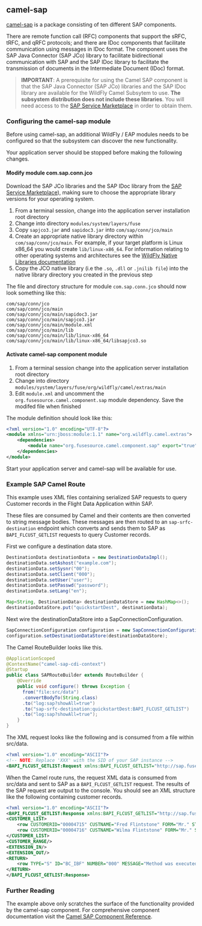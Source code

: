 ## camel-sap

[camel-sap](https://access.redhat.com/documentation/en-US/Red_Hat_JBoss_Fuse/6.2/html/Apache_Camel_Component_Reference/SAP.html) is a package consisting of ten different SAP components.

There are remote function call (RFC) components that support the sRFC, tRFC, and qRFC protocols; and there are IDoc components that facilitate communication using messages in IDoc format. The component uses the SAP Java Connector (SAP JCo) library to facilitate bidirectional communication with SAP and the SAP IDoc library to facilitate the transmission of documents in the Intermediate Document (IDoc) format.

> **IMPORTANT**: A prerequisite for using the Camel SAP component is that the SAP Java Connector (SAP JCo) libraries and the SAP IDoc library are available for the WildFly Camel Subsytem to use. **The subsystem distribution does not include these libraries**. You will need access to the [SAP Service Marketplace](http://service.sap.com/connectors) in order to obtain them.

### Configuring the camel-sap module

Before using camel-sap, an additional WildFly / EAP modules needs to be configured so that the subsystem can discover the new functionality.

Your application server should be stopped before making the following changes.

#### Modify module com.sap.conn.jco

Download the SAP JCo libraries and the SAP IDoc library from the [SAP Service Marketplace](http://service.sap.com/connectors)), making sure to choose the appropriate library versions for your operating system.

1. From a terminal session, change into the application server installation root directory
2. Change into directory `modules/system/layers/fuse`
3. Copy `sapjco3.jar` and `sapidoc3.jar` into `com/sap/conn/jco/main`
4. Create an appropriate native library directory within `com/sap/conn/jco/main`. For example, if your target platform is Linux x86_64 you would create `lib/linux-x86_64`. For information relating to other operating systems and architectures see the [WildFly Native Libraries documentation](https://docs.jboss.org/author/display/MODULES/Native+Libraries)
5. Copy the JCO native library (i.e the `.so`, `.dll` or `.jnilib file`) into the native library directory you created in the previous step

The file and directory structure for module `com.sap.conn.jco` should now look something like this:

```
com/sap/conn/jco
com/sap/conn/jco/main
com/sap/conn/jco/main/sapidoc3.jar
com/sap/conn/jco/main/sapjco3.jar
com/sap/conn/jco/main/module.xml
com/sap/conn/jco/main/lib
com/sap/conn/jco/main/lib/linux-x86_64
com/sap/conn/jco/main/lib/linux-x86_64/libsapjco3.so
```

#### Activate camel-sap component module

1. From a terminal session change into the application server installation root directory
2. Change into directory `modules/system/layers/fuse/org/wildfly/camel/extras/main`
3. Edit `module.xml` and uncomment the `org.fusesource.camel.component.sap` module dependency. Save the modifed file when finished

The module definition should look like this:

```xml
<?xml version="1.0" encoding="UTF-8"?>
<module xmlns="urn:jboss:module:1.1" name="org.wildfly.camel.extras">
    <dependencies>
        <module name="org.fusesource.camel.component.sap" export="true" services="export" />
    </dependencies>
</module>
```

Start your application server and camel-sap will be available for use.

### Example SAP Camel Route

This example uses XML files containing serialized SAP requests to query Customer records in the Flight Data Application within SAP.

These files are consumed by Camel and their contents are then converted to string message bodies. These messages are then routed to an `sap-srfc-destination` endpoint which converts and sends them to SAP as `BAPI_FLCUST_GETLIST` requests to query Customer records.

First we configure a destination data store.
```java
DestinationData destinationData = new DestinationDataImpl();
destinationData.setAshost("example.com");
destinationData.setSysnr("00");
destinationData.setClient("000");
destinationData.setUser("user");
destinationData.setPasswd("password");
destinationData.setLang("en");

Map<String, DestinationData> destinationDataStore = new HashMap<>();
destinationDataStore.put("quickstartDest", destinationData);
```

Next wire the destinationDataStore into a SapConnectionConfiguration.
```java
SapConnectionConfiguration configuration = new SapConnectionConfiguration();
configuration.setDestinationDataStore(destinationDataStore);
```

The Camel RouteBuilder looks like this.

```java
@ApplicationScoped
@ContextName("camel-sap-cdi-context")
@Startup
public class SAPRouteBuilder extends RouteBuilder {
    @Override
    public void configure() throws Exception {
      from("file:src/data")
      .convertBodyTo(String.class)
      .to("log:sap?showAll=true")
      .to("sap-srfc-destination:quickstartDest:BAPI_FLCUST_GETLIST")
      .to("log:sap?showAll=true");
    }
}
```

The XML request looks like the following and is consumed from a file within src/data.
```xml
<?xml version="1.0" encoding="ASCII"?>
<!-- NOTE: Replace 'XXX' with the SID of your SAP instance -->
<BAPI_FLCUST_GETLIST:Request xmlns:BAPI_FLCUST_GETLIST="http://sap.fusesource.org/rfc/XXX/BAPI_FLCUST_GETLIST" CUSTOMER_NAME="*" MAX_ROWS="10" WEB_USER="*"/>
```

When the Camel route runs, the request XML data is consumed from src/data and sent to SAP as a `BAPI_FLCUST_GETLIST` request.  The results of the SAP request are output to the console.
You should see an XML structure like the following containing customer records.

```xml
<?xml version="1.0" encoding="ASCII"?>
<BAPI_FLCUST_GETLIST:Response xmlns:BAPI_FLCUST_GETLIST="http://sap.fusesource.org/rfc/JBF/BAPI_FLCUST_GETLIST">
<CUSTOMER_LIST>
    <row CUSTOMERID="00004715" CUSTNAME="Fred Flintstone" FORM="Mr." STREET="123 Flintstone Lane" POBOX="" POSTCODE="01234" CITY="Bedrock" COUNTR="US" COUNTR_ISO="US" REGION="" PHONE="800-555-1212" EMAIL=""/>
    <row CUSTOMERID="00004716" CUSTNAME="Wilma Flintstone" FORM="Mr." STREET="123 Flintstone Lane" POBOX="" POSTCODE="01234" CITY="Bedrock" COUNTR="US" COUNTR_ISO="US" REGION="" PHONE="800-555-1212" EMAIL=""/>
</CUSTOMER_LIST>
<CUSTOMER_RANGE/>
<EXTENSION_IN/>
<EXTENSION_OUT/>
<RETURN>
    <row TYPE="S" ID="BC_IBF" NUMBER="000" MESSAGE="Method was executed successfully" LOG_NO="" LOG_MSG_NO="000000" MESSAGE_V1="" MESSAGE_V2="" MESSAGE_V3="" MESSAGE_V4="" PARAMETER="" FIELD="" SYSTEM="DEVQKCLNT"/>
</RETURN>
</BAPI_FLCUST_GETLIST:Response>
```

### Further Reading

The example above only scratches the surface of the functionality provided by the camel-sap component. For comprehensive component documentation visit
the [Camel SAP Component Reference](https://access.redhat.com/documentation/en-US/Red_Hat_JBoss_Fuse/6.2/html/Apache_Camel_Component_Reference/SAP.html).
